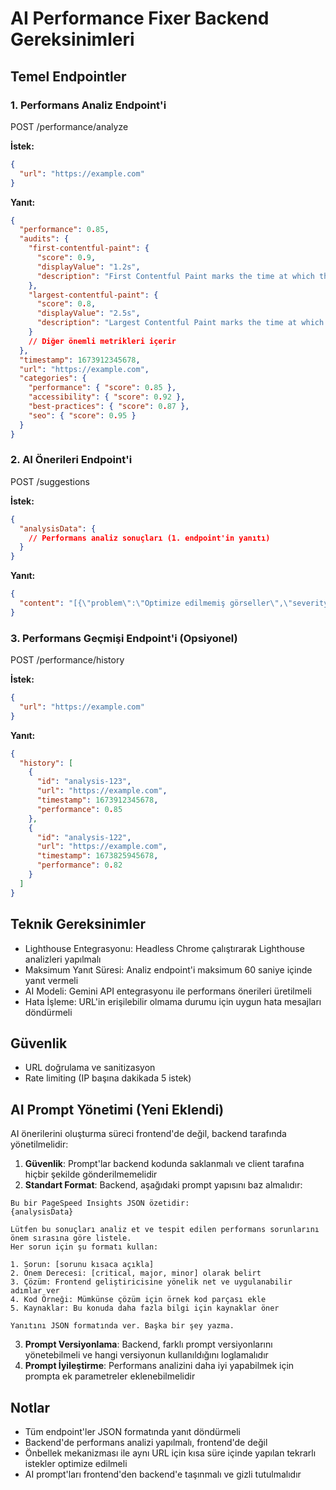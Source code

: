 # AI Performance Fixer Backend Gereksinimleri

## Temel Endpointler

### 1. Performans Analiz Endpoint'i

POST /performance/analyze

**İstek:**

```json
{
  "url": "https://example.com"
}
```

**Yanıt:**

```json
{
  "performance": 0.85,
  "audits": {
    "first-contentful-paint": {
      "score": 0.9,
      "displayValue": "1.2s",
      "description": "First Contentful Paint marks the time at which the first text or image is painted"
    },
    "largest-contentful-paint": {
      "score": 0.8,
      "displayValue": "2.5s",
      "description": "Largest Contentful Paint marks the time at which the largest text or image is painted"
    }
    // Diğer önemli metrikleri içerir
  },
  "timestamp": 1673912345678,
  "url": "https://example.com",
  "categories": {
    "performance": { "score": 0.85 },
    "accessibility": { "score": 0.92 },
    "best-practices": { "score": 0.87 },
    "seo": { "score": 0.95 }
  }
}
```

### 2. AI Önerileri Endpoint'i

POST /suggestions

**İstek:**

```json
{
  "analysisData": {
    // Performans analiz sonuçları (1. endpoint'in yanıtı)
  }
}
```

**Yanıt:**

```json
{
  "content": "[{\"problem\":\"Optimize edilmemiş görseller\",\"severity\":\"critical\",\"solution\":\"Görselleri WebP formatına dönüştürün ve boyutlarını düşürün\",\"codeExample\":\"<!-- Örnek kod -->\\n<picture>\\n  <source srcset=\\\"image.webp\\\" type=\\\"image/webp\\\">\\n  <img src=\\\"image.jpg\\\" loading=\\\"lazy\\\" alt=\\\"Açıklama\\\">\\n</picture>\",\"resources\":[\"https://web.dev/optimize-images\"],\"implementationDifficulty\":\"easy\"},{\"problem\":\"Render-blocking kaynaklar\",\"severity\":\"major\",\"solution\":\"Kritik CSS'i inline olarak ekleyin ve JS yüklemelerini erteleyebilirsiniz\",\"codeExample\":\"<!-- Kritik CSS -->\\n<style>\\n  /* Kritik stiller burada */\\n</style>\\n\\n<!-- JS erteleme -->\\n<script src=\\\"script.js\\\" defer></script>\",\"resources\":[\"https://web.dev/render-blocking-resources\"],\"implementationDifficulty\":\"medium\"}]"
}
```

### 3. Performans Geçmişi Endpoint'i (Opsiyonel)

POST /performance/history

**İstek:**

```json
{
  "url": "https://example.com"
}
```

**Yanıt:**

```json
{
  "history": [
    {
      "id": "analysis-123",
      "url": "https://example.com",
      "timestamp": 1673912345678,
      "performance": 0.85
    },
    {
      "id": "analysis-122",
      "url": "https://example.com",
      "timestamp": 1673825945678,
      "performance": 0.82
    }
  ]
}
```

## Teknik Gereksinimler

- Lighthouse Entegrasyonu: Headless Chrome çalıştırarak Lighthouse analizleri yapılmalı
- Maksimum Yanıt Süresi: Analiz endpoint'i maksimum 60 saniye içinde yanıt vermeli
- AI Modeli: Gemini API entegrasyonu ile performans önerileri üretilmeli
- Hata İşleme: URL'in erişilebilir olmama durumu için uygun hata mesajları döndürmeli

## Güvenlik

- URL doğrulama ve sanitizasyon
- Rate limiting (IP başına dakikada 5 istek)

## AI Prompt Yönetimi (Yeni Eklendi)

AI önerilerini oluşturma süreci frontend'de değil, backend tarafında yönetilmelidir:

1. **Güvenlik**: Prompt'lar backend kodunda saklanmalı ve client tarafına hiçbir şekilde gönderilmemelidir
2. **Standart Format**: Backend, aşağıdaki prompt yapısını baz almalıdır:

```
Bu bir PageSpeed Insights JSON özetidir:
{analysisData}

Lütfen bu sonuçları analiz et ve tespit edilen performans sorunlarını önem sırasına göre listele.
Her sorun için şu formatı kullan:

1. Sorun: [sorunu kısaca açıkla]
2. Önem Derecesi: [critical, major, minor] olarak belirt
3. Çözüm: Frontend geliştiricisine yönelik net ve uygulanabilir adımlar ver
4. Kod Örneği: Mümkünse çözüm için örnek kod parçası ekle
5. Kaynaklar: Bu konuda daha fazla bilgi için kaynaklar öner

Yanıtını JSON formatında ver. Başka bir şey yazma.
```

3. **Prompt Versiyonlama**: Backend, farklı prompt versiyonlarını yönetebilmeli ve hangi versiyonun kullanıldığını loglamalıdır
4. **Prompt İyileştirme**: Performans analizini daha iyi yapabilmek için prompta ek parametreler eklenebilmelidir

## Notlar

- Tüm endpoint'ler JSON formatında yanıt döndürmeli
- Backend'de performans analizi yapılmalı, frontend'de değil
- Önbellek mekanizması ile aynı URL için kısa süre içinde yapılan tekrarlı istekler optimize edilmeli
- AI prompt'ları frontend'den backend'e taşınmalı ve gizli tutulmalıdır
